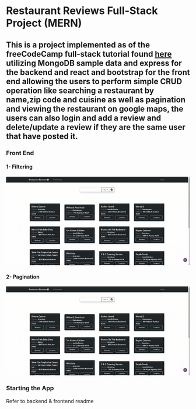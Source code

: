 # Restaurant Reviews Full-Stack Project (MERN)

## This is a project implemented as of the freeCodeCamp full-stack tutorial found [here](https://www.youtube.com/watch?v=mrHNSanmqQ4) utilizing MongoDB sample data and express for the backend and react and bootstrap for the front end allowing the users to perform simple CRUD operation like searching a restaurant by name,zip code and cuisine as well as pagination and viewing the restaurant on google maps, the users can also login and add a review and delete/update a review if they are the same user that have posted it.

### Front End

#### 1- Filtering
![Filtering](/GIFs/Filtering.gif)

#### 2- Pagination
![Pagination](/GIFs/Paginaton.gif)


### Starting the App
Refer to backend & frontend readme